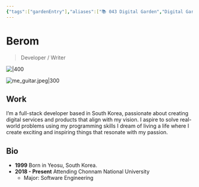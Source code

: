 ```yaml
---
{"tags":["gardenEntry"],"aliases":["📚 043 Digital Garden","Digital Garden"],"link":null,"up":null,"persona":null,"index":null,"date_created":"2023-10-21","date_modified":"2024-01-27","dg-publish":true,"dg-home":true,"dg-enable-search":"true","permalink":"/atlas/maps/the-berom/","dgEnableSearch":"true","dgPassFrontmatter":true,"noteIcon":"1","created":"2023-12-17T14:36:40.487+09:00","updated":"2024-01-27T17:42:26.976+09:00"}
---
```


# Berom
> Developer / Writer

![|400](/img/user/Atlas/Utils/_attachments/me_guitar.jpeg)

![me_guitar.jpeg|300](/img/user/Atlas/Utils/_attachments/me_guitar.jpeg)
## Work
I’m a full-stack developer based in South Korea, passionate about creating digital services and products that align with my vision.
I aspire to solve real-world problems using my programming skills
I dream of living a life where I create exciting and inspiring things that resonate with my passion.

## Bio
- **1999** Born in Yeosu, South Korea.
- **2018 - Present** Attending Chonnam National University
    - Major: Software Engineering